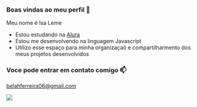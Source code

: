 ### Boas vindas ao meu perfil 💙

Meu nome é Isa Leme 

- Estou estudando na [Alura](https:\\WWWW.Alura.com.br)
- Estou me desenvolvendo na linguagem Javascript
- Utilizo esse espaço para minha organizaçaõ e compartilharmento dos meus projetos desenvolvidos 

### Voce pode entrar em contato comigo 📫

belahferreira06@gmail.com

![](https://tenor.com/pt-BR/view/turma-da-monica-cebolinha-magali-cascão-thank-you-gif-11732195)
